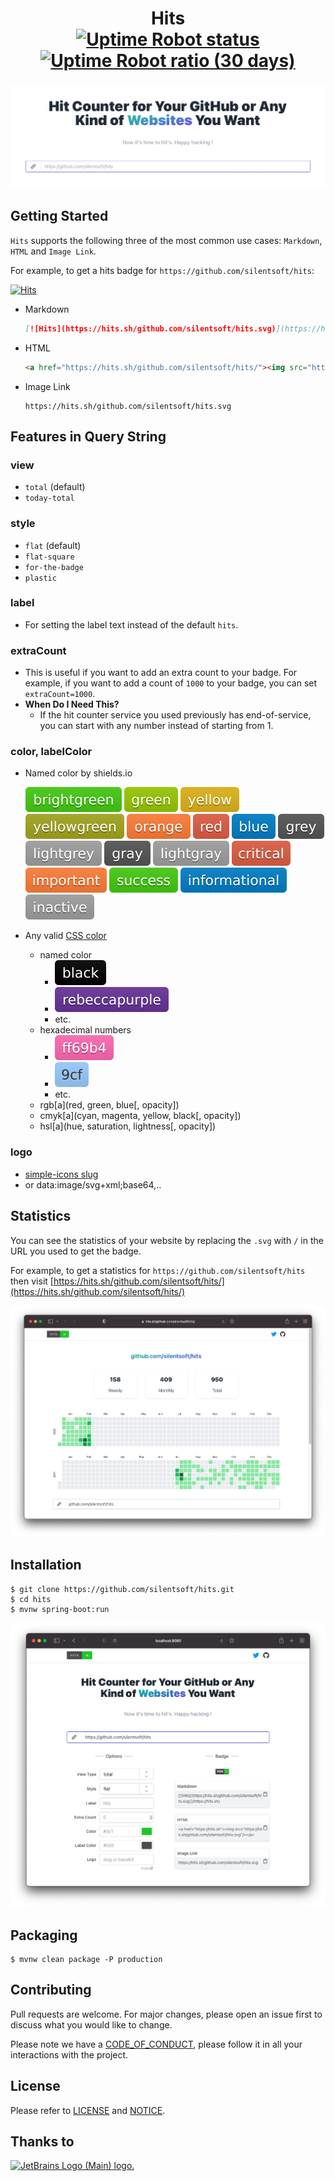 <h1 align="center">
  Hits</br>
  <a href="https://status.hits.sh"><img alt="Uptime Robot status" src="https://img.shields.io/uptimerobot/status/m788691469-6cb5e6a1ce844e9f64a4b046"></a>
  <a href="https://status.hits.sh"><img alt="Uptime Robot ratio (30 days)" src="https://img.shields.io/uptimerobot/ratio/m788691469-6cb5e6a1ce844e9f64a4b046"></a>
</h1>
<h3 align="center">
  <a href="https://hits.sh"><img src=".images/hits-readme.png"/></a>
</h3>

## Getting Started
`Hits` supports the following three of the most common use cases: `Markdown`, `HTML` and `Image Link`.

For example, to get a hits badge for `https://github.com/silentsoft/hits`:

[![Hits](https://hits.sh/github.com/silentsoft/hits.svg)](https://hits.sh/github.com/silentsoft/hits/)

- Markdown
  ```markdown
  [![Hits](https://hits.sh/github.com/silentsoft/hits.svg)](https://hits.sh/github.com/silentsoft/hits/)
  ```
- HTML
  ```html
  <a href="https://hits.sh/github.com/silentsoft/hits/"><img src="https://hits.sh/github.com/silentsoft/hits.svg"/></a>
  ```
- Image Link
  ```
  https://hits.sh/github.com/silentsoft/hits.svg
  ```

## Features in Query String

### view
- `total` (default)
- `today-total`

### style
- `flat` (default)
- `flat-square`
- `for-the-badge`
- `plastic`

### label
- For setting the label text instead of the default `hits`.

### extraCount
- This is useful if you want to add an extra count to your badge. For example, if you want to add a count of `1000` to your badge, you can set `extraCount=1000`.
- **When Do I Need This?**
  - If the hit counter service you used previously has end-of-service, you can start with any number instead of starting from 1.

### color, labelColor
- Named color by shields.io

  ![](.images/color-brightgreen.svg)
  ![](.images/color-green.svg)
  ![](.images/color-yellow.svg)
  ![](.images/color-yellowgreen.svg)
  ![](.images/color-orange.svg)
  ![](.images/color-red.svg)
  ![](.images/color-blue.svg)
  ![](.images/color-grey.svg)
  ![](.images/color-lightgrey.svg)
  ![](.images/color-gray.svg)
  ![](.images/color-lightgray.svg)
  ![](.images/color-critical.svg)
  ![](.images/color-important.svg)
  ![](.images/color-success.svg)
  ![](.images/color-informational.svg)
  ![](.images/color-inactive.svg)

- Any valid [CSS color](https://developer.mozilla.org/en-US/docs/Web/CSS/color_value)
  - named color
    - ![](.images/color-black.svg)
    - ![](.images/color-rebeccapurple.svg)
    - etc.
  - hexadecimal numbers
    - ![](.images/color-ff69b4.svg)
    - ![](.images/color-9cf.svg)
    - etc.
  - rgb[a](red, green, blue[, opacity])
  - cmyk[a](cyan, magenta, yellow, black[, opacity])
  - hsl[a](hue, saturation, lightness[, opacity])

### logo
- [simple-icons slug](https://github.com/simple-icons/simple-icons/blob/develop/slugs.md)
- or data:image/svg+xml;base64,..

## Statistics
You can see the statistics of your website by replacing the `.svg` with `/` in the URL you used to get the badge.

For example, to get a statistics for `https://github.com/silentsoft/hits` then visit [https://hits.sh/github.com/silentsoft/hits/](https://hits.sh/github.com/silentsoft/hits/)

![](.images/hits-statistics.png)

## Installation
```
$ git clone https://github.com/silentsoft/hits.git
$ cd hits
$ mvnw spring-boot:run
```

![](.images/hits-screenshot.png)

## Packaging
```
$ mvnw clean package -P production
```

## Contributing
Pull requests are welcome. For major changes, please open an issue first to discuss what you would like to change.

Please note we have a [CODE_OF_CONDUCT](https://github.com/silentsoft/hits/blob/main/CODE_OF_CONDUCT.md), please follow it in all your interactions with the project.

## License
Please refer to [LICENSE](https://github.com/silentsoft/hits/blob/main/LICENSE.txt) and [NOTICE](https://github.com/silentsoft/hits/blob/main/NOTICE.md).

## Thanks to
<a href="https://jb.gg/OpenSourceSupport"><img src="https://resources.jetbrains.com/storage/products/company/brand/logos/jb_beam.png" alt="JetBrains Logo (Main) logo." width="240"></a>
